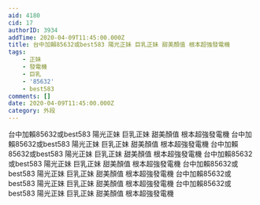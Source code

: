 ```yaml
---
aid: 4180
cid: 17
authorID: 3934
addTime: 2020-04-09T11:45:00.000Z
title: 台中加賴85632或best583 陽光正妹 巨乳正妹 甜美顏值 根本超強發電機
tags:
    - 正妹
    - 發電機
    - 巨乳
    - '85632'
    - best583
comments: []
date: 2020-04-09T11:45:00.000Z
category: 外段
---
```


台中加賴85632或best583 陽光正妹 巨乳正妹 甜美顏值 根本超強發電機 台中加賴85632或best583 陽光正妹 巨乳正妹 甜美顏值 根本超強發電機 台中加賴85632或best583 陽光正妹 巨乳正妹 甜美顏值 根本超強發電機 台中加賴85632或best583 陽光正妹 巨乳正妹 甜美顏值 根本超強發電機 台中加賴85632或best583 陽光正妹 巨乳正妹 甜美顏值 根本超強發電機 台中加賴85632或best583 陽光正妹 巨乳正妹 甜美顏值 根本超強發電機 台中加賴85632或best583 陽光正妹 巨乳正妹 甜美顏值 根本超強發電機

